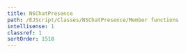 ```yaml
---
title: NSChatPresence
path: /EJScript/Classes/NSChatPresence/Member functions
intellisense: 1
classref: 1
sortOrder: 1518
---
```





